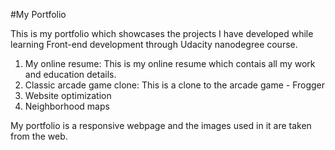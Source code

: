 #My Portfolio

This is my portfolio which showcases the projects I have developed while learning Front-end development through Udacity nanodegree course.

1. My online resume: This is my online resume which contais all my work and education details.
2. Classic arcade game clone: This is a clone to the arcade game - Frogger
3. Website optimization
4. Neighborhood maps

My portfolio is a responsive webpage and the images used in it are taken from the web.

